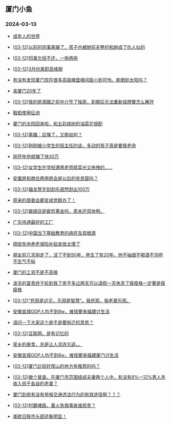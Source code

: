 ## 厦门小鱼 
### 2024-03-13

+ [成年人的世界](http://bbs.xmfish.com/read-htm-tid-18159257.html)

+ [[03-12]以前的同事离婚了，孩子也被她前夫整的和她成了仇人似的](http://bbs.xmfish.com/read-htm-tid-18159433.html)

+ [[03-12]同事欠钱不还，一拖再拖](http://bbs.xmfish.com/read-htm-tid-18159322.html)

+ [[03-12]3月份离职高峰期](http://bbs.xmfish.com/read-htm-tid-18159392.html)

+ [有没有发现厦门现在很多高层楼盘楼间距小到可怜。能晒到太阳吗？](http://bbs.xmfish.com/read-htm-tid-18159308.html)

+ [来厦门20年了](http://bbs.xmfish.com/read-htm-tid-18159225.html)

+ [[03-12]我的房源跟之前中介签了独家，到期后无法重新挂牌要怎么解开](http://bbs.xmfish.com/read-htm-tid-18159329.html)

+ [鞋柜使用征询](http://bbs.xmfish.com/read-htm-tid-18159261.html)

+ [厦门的太阳回来啦，和五彩缤纷的油菜花很配](http://bbs.xmfish.com/read-htm-tid-18159380.html)

+ [[03-12]离婚：后悔了，又能如何？](http://bbs.xmfish.com/read-htm-tid-18159552.html)

+ [[03-12]刚刚被小学生的班主任约谈，多动的孩子真是要我老命](http://bbs.xmfish.com/read-htm-tid-18159538.html)

+ [刚开年他就赚了快30万](http://bbs.xmfish.com/read-htm-tid-18159462.html)

+ [[03-12]女学生在学校遭两老师扇耳光又拖拽的……](http://bbs.xmfish.com/read-htm-tid-18159503.html)

+ [安置房和商住两用房会是以后的贫民窟吗？](http://bbs.xmfish.com/read-htm-tid-18159485.html)

+ [[03-12]福龙贺岁刮刮乐居然刮出100万](http://bbs.xmfish.com/read-htm-tid-18159509.html)

+ [原来的居委会都变成党群办了！](http://bbs.xmfish.com/read-htm-tid-18159390.html)

+ [[03-12]裁缝店是裁剪黄金吗，周末还双休啊。](http://bbs.xmfish.com/read-htm-tid-18159555.html)

+ [广东待遇最好的工厂](http://bbs.xmfish.com/read-htm-tid-18159593.html)

+ [[03-12]中国当下基础教育的病症及其根源](http://bbs.xmfish.com/read-htm-tid-18159430.html)

+ [翔安失地养老保险补贴发放太慢了](http://bbs.xmfish.com/read-htm-tid-18159582.html)

+ [朋友前几天刚走了，活了不到50年，养生了有20年。他不抽烟不喝酒不泡吧不生气不纵](http://bbs.xmfish.com/read-htm-tid-18159746.html)

+ [厦门的工资不是不高嘛](http://bbs.xmfish.com/read-htm-tid-18159715.html)

+ [泼天的富贵终于轮到我了差不多过两天可以请假一天休息了瘦瘦株一定要是瘦瘦株](http://bbs.xmfish.com/read-htm-tid-18159536.html)

+ [[03-12]“悲观是远见，乐观是智慧”。我悲观，我老婆乐观。](http://bbs.xmfish.com/read-htm-tid-18159521.html)

+ [安徽宣城GDP人均不到8w，难怪要来福建讨生活](http://bbs.xmfish.com/read-htm-tid-18159689.html)

+ [请问一下大家这个是不是要拆迁的意思？](http://bbs.xmfish.com/read-htm-tid-18159622.html)

+ [[03-12]互联网，是有记忆的](http://bbs.xmfish.com/read-htm-tid-18159546.html)

+ [家乡的美食，总是让人流连忘返。。](http://bbs.xmfish.com/read-htm-tid-18159748.html)

+ [安徽宣城GDP人均不到8w，难怪要来福建厦门讨生活](http://bbs.xmfish.com/read-htm-tid-18159689.html)

+ [[03-12]厦门比较好爬山的地方有推荐的吗？](http://bbs.xmfish.com/read-htm-tid-18159703.html)

+ [[03-12]做个普查，在厦门市范围结成夫妻两个人中，有没有8%—12%男人年收入低于各自的老婆？](http://bbs.xmfish.com/read-htm-tid-18159692.html)

+ [厦门到底有没有举报交通违法行为的有效途径啊？？？](http://bbs.xmfish.com/read-htm-tid-18159655.html)

+ [[03-12]村霸堵路，着火急救事故谁担责？](http://bbs.xmfish.com/read-htm-tid-18159672.html)

+ [美欧日股市头部迹象明显！](http://bbs.xmfish.com/read-htm-tid-18159618.html)

